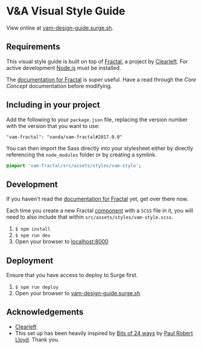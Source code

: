 # V&A Visual Style Guide

View online at [vam-design-guide.surge.sh](https://vam-design-guide.surge.sh).

## Requirements

This visual style guide is built on top of [Fractal](https://github.com/frctl/fractal), a project by [Clearleft](http://clearleft.com/). For active development [Node.js](https://nodejs.org/) must be installed.

The [documentation for Fractal](http://fractal.build/guide) is *super* useful. Have a read through the *Core Concept* documentation before modifying.

## Including in your project

Add the following to your `package.json` file, replacing the version number with the version that you want to use:

```
"vam-fractal": "vanda/vam-fractal#2017.0.0"
```

You can then import the Sass directly into your stylesheet either by directly referencing the `node_modules` folder or by creating a symlink.

```sass
@import 'vam-fractal/src/assets/styles/vam-style';
```

## Development

If you haven't read the [documentation for Fractal](http://fractal.build/guide) yet, get over there now.

Each time you create a new Fractal [component](http://fractal.build/guide/components) with a `SCSS` file in it, you will need to also include that within `src/assets/styles/vam-style.scss`.

1. `$ npm install`
2. `$ npm run dev`
3. Open your browser to [localhost:8000](http://localhost:8000)

## Deployment

Ensure that you have access to deploy to Surge first.

1. `$ npm run deploy`
2. Open your browser to [vam-design-guide.surge.sh](https://vam-design-guide.surge.sh)

## Acknowledgements

- [Clearleft](http://clearleft.com/)
- This set up has been heavily inspired by [Bits of 24 ways](http://bits.24ways.org/) by [Paul Robert Lloyd](https://github.com/paulrobertlloyd). Thank you.
